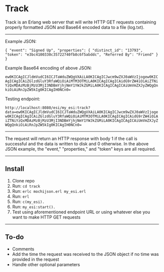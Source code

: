 # Track

Track is an Erlang web server that will write HTTP GET requests containing properly formatted JSON and Base64 encoded data to a file (log.txt).

---

Example JSON:

`{
    "event": "Signed Up",
    "properties": {
        "distinct_id": "13793",
        "token": "e3bc4100330c35722740fb8c6f5abddc",
        "Referred By": "Friend"
    }
}`

Example Base64 encoding of above JSON:

`ew0KICAgICJldmVudCI6ICJTaWduZWQgVXAiLA0KICAgICJwcm9wZXJ0aWVzIjogew0KICAgICAgICAiZGlzdGluY3RfaWQiOiAiMTM3OTMiLA0KICAgICAgICAidG9rZW4iOiAiZTNiYzQxMDAzMzBjMzU3MjI3NDBmYjhjNmY1YWJkZGMiLA0KICAgICAgICAiUmVmZXJyZWQgQnkiOiAiRnJpZW5kIg0KICAgIH0NCn0=`

Testing endpoint:

`http://localhost:8080/esi/my_esi:track?data=ew0KICAgICJldmVudCI6ICJTaWduZWQgVXAiLA0KICAgICJwcm9wZXJ0aWVzIjogew0KICAgICAgICAiZGlzdGluY3RfaWQiOiAiMTM3OTMiLA0KICAgICAgICAidG9rZW4iOiAiZTNiYzQxMDAzMzBjMzU3MjI3NDBmYjhjNmY1YWJkZGMiLA0KICAgICAgICAiUmVmZXJyZWQgQnkiOiAiRnJpZW5kIg0KICAgIH0NCn0=`

---

The request will return an HTTP response with body 1 if the call is successful and the data is written to disk and 0 otherwise. In the above JSON example, the "event," "properties," and "token" keys are all required.

---

## Install
1. Clone repo
2. Run: `cd track`
3. Run: `erlc mochijson.erl my_esi.erl`
4. Run: `erl`
5. Run: `c(my_esi).`
6. Run: `my_esi:start().`
7. Test using aforementioned endpoint URL or using whatever else you want to make HTTP GET requests

---

## To-do
- Comments
- Add the time the request was received to the JSON object if no time was provided in the request
- Handle other optional parameters